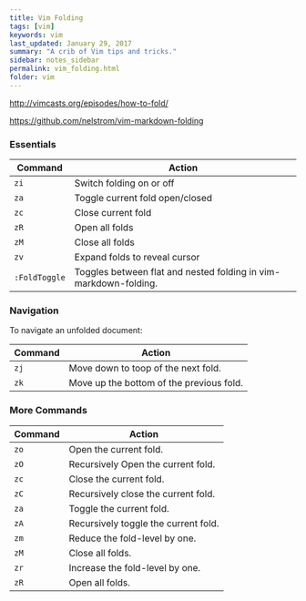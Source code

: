 ```yaml
---
title: Vim Folding 
tags: [vim]
keywords: vim 
last_updated: January 29, 2017
summary: "A crib of Vim tips and tricks."
sidebar: notes_sidebar
permalink: vim_folding.html
folder: vim 
---
```


<http://vimcasts.org/episodes/how-to-fold/>

<https://github.com/nelstrom/vim-markdown-folding>


### Essentials

Command  |  Action
---     |  ------
`zi`  | Switch folding on or off
`za`  | Toggle current fold open/closed
`zc`  | Close current fold
`zR`  | Open all folds
`zM`  | Close all folds
`zv`  | Expand folds to reveal cursor
`:FoldToggle` | Toggles between flat and nested folding in vim-markdown-folding.

### Navigation 

To navigate an unfolded document:

Command  |  Action
---     |  ------
`zj`  | Move down to toop of the next fold.
`zk`  | Move up the bottom of the previous fold.
 
### More Commands 

Command  |  Action
---     |  ------
`zo`  | Open the current fold.
`zO`  | Recursively Open the current fold.
`zc`  | Close the current fold.
`zC`  | Recursively close the current fold.
`za`  | Toggle the current fold.
`zA`  | Recursively toggle the current fold.
`zm`  | Reduce the fold-level by one.
`zM`  | Close all folds.
`zr`  | Increase the fold-level by one.
`zR`  | Open all folds.


